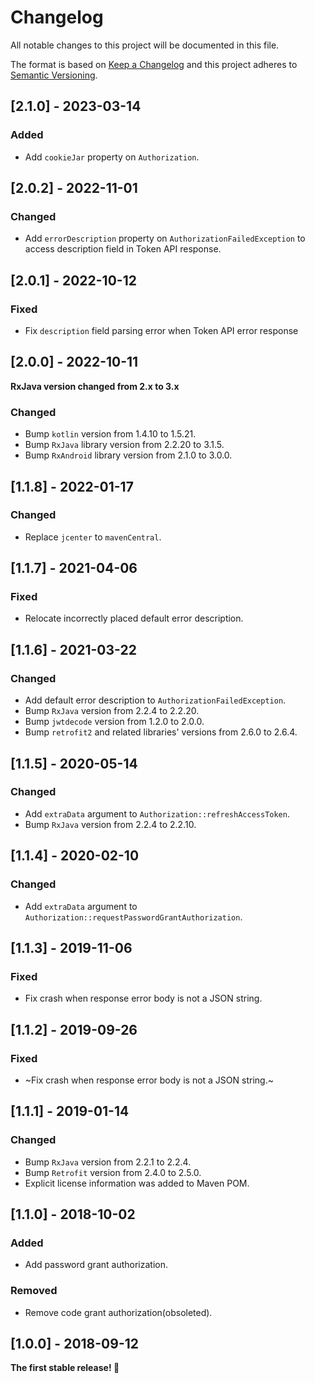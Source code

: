 # Changelog
All notable changes to this project will be documented in this file.

The format is based on [Keep a Changelog](http://keepachangelog.com/en/1.0.0/)
and this project adheres to [Semantic Versioning](http://semver.org/spec/v2.0.0.html).

## [2.1.0] - 2023-03-14
### Added
- Add `cookieJar` property on `Authorization`.

## [2.0.2] - 2022-11-01
### Changed
- Add `errorDescription` property on `AuthorizationFailedException` to access description field in Token API response.

## [2.0.1] - 2022-10-12
### Fixed
- Fix `description` field parsing error when Token API error response 

## [2.0.0] - 2022-10-11
**RxJava version changed from 2.x to 3.x**

### Changed
- Bump `kotlin` version from 1.4.10 to 1.5.21.
- Bump `RxJava` library version from 2.2.20 to 3.1.5.
- Bump `RxAndroid` library version from 2.1.0 to 3.0.0.

## [1.1.8] - 2022-01-17
### Changed
- Replace `jcenter` to `mavenCentral`.

## [1.1.7] - 2021-04-06
### Fixed
- Relocate incorrectly placed default error description.

## [1.1.6] - 2021-03-22
### Changed
- Add default error description to `AuthorizationFailedException`.
- Bump `RxJava` version from 2.2.4 to 2.2.20.
- Bump `jwtdecode` version from 1.2.0 to 2.0.0.
- Bump `retrofit2` and related libraries' versions from 2.6.0 to 2.6.4.

## [1.1.5] - 2020-05-14
### Changed
- Add `extraData` argument to `Authorization::refreshAccessToken`.
- Bump `RxJava` version from 2.2.4 to 2.2.10.

## [1.1.4] - 2020-02-10
### Changed
- Add `extraData` argument to `Authorization::requestPasswordGrantAuthorization`.

## [1.1.3] - 2019-11-06
### Fixed
- Fix crash when response error body is not a JSON string.

## [1.1.2] - 2019-09-26
### Fixed
- ~Fix crash when response error body is not a JSON string.~

## [1.1.1] - 2019-01-14
### Changed
- Bump `RxJava` version from 2.2.1 to 2.2.4.
- Bump `Retrofit` version from 2.4.0 to 2.5.0.
- Explicit license information was added to Maven POM.

## [1.1.0] - 2018-10-02
### Added
- Add password grant authorization.

### Removed
- Remove code grant authorization(obsoleted).

## [1.0.0] - 2018-09-12

**The first stable release! :tada:**

